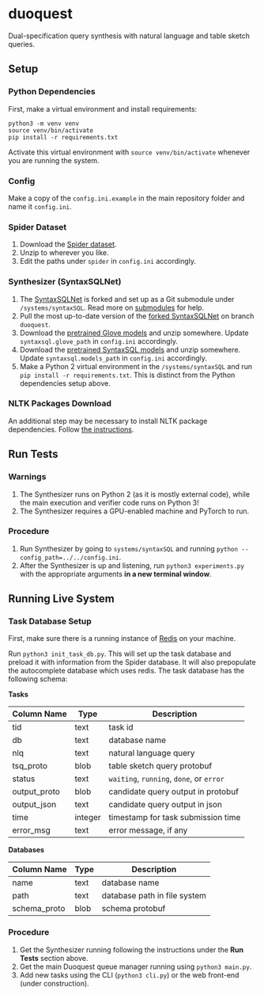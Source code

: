 # duoquest

Dual-specification query synthesis with natural language and table sketch
queries.

## Setup

### Python Dependencies

First, make a virtual environment and install requirements:
```
python3 -m venv venv
source venv/bin/activate
pip install -r requirements.txt
```
Activate this virtual environment with `source venv/bin/activate` whenever you
are running the system.

### Config

Make a copy of the `config.ini.example` in the main repository folder and name
it `config.ini`.

### Spider Dataset

1. Download the [Spider dataset](https://yale-lily.github.io/spider).
2. Unzip to wherever you like.
3. Edit the paths under `spider` in `config.ini` accordingly.

### Synthesizer (SyntaxSQLNet)

1. The [SyntaxSQLNet](https://github.com/taoyds/syntaxSQL) is forked and set up
as a Git submodule under `/systems/syntaxSQL`. Read more on [submodules](https://git-scm.com/book/en/v2/Git-Tools-Submodules) for help.
2. Pull the most up-to-date version of the [forked SyntaxSQLNet](https://github.com/chrisjbaik/syntaxSQL) on branch `duoquest`.
3. Download the [pretrained Glove models](https://nlp.stanford.edu/data/wordvecs/glove.42B.300d.zip) and unzip somewhere. Update `syntaxsql.glove_path` in `config.ini` accordingly.
4. Download the [pretrained SyntaxSQL models](https://drive.google.com/file/d/1FHEcceYuf__PLhtD5QzJvexM7SNGnoBu/view?usp=sharing) and unzip somewhere. Update `syntaxsql.models_path` in `config.ini` accordingly.
5. Make a Python 2 virtual environment in the `/systems/syntaxSQL` and run `pip install -r requirements.txt`. This is distinct from the Python dependencies setup above.

### NLTK Packages Download

An additional step may be necessary to install NLTK package dependencies. Follow [the instructions](https://www.nltk.org/data.html).

## Run Tests

### Warnings

1. The Synthesizer runs on Python 2 (as it is mostly external code), while the main execution and verifier code runs on Python 3!
2. The Synthesizer requires a GPU-enabled machine and PyTorch to run.

### Procedure

1. Run Synthesizer by going to `systems/syntaxSQL` and running `python --config_path=../../config.ini`.
2. After the Synthesizer is up and listening, run `python3 experiments.py` with the appropriate arguments **in a new terminal window**.

## Running Live System

### Task Database Setup

First, make sure there is a running instance of [Redis](https://redis.io) on your machine.

Run `python3 init_task_db.py`. This will set up the task database and preload it with information from the Spider database. It will also prepopulate the autocomplete database which uses redis. The task database has the following schema:

**Tasks**

| Column Name | Type | Description |
| ----------- | ---- | ----------- |
| tid | text | task id |
| db | text | database name |
| nlq | text | natural language query |
| tsq_proto | blob | table sketch query protobuf |
| status | text | `waiting`, `running`, `done`, or `error` |
| output_proto | blob | candidate query output in protobuf |
| output_json | text | candidate query output in json |
| time | integer | timestamp for task submission time |
| error_msg | text | error message, if any |

**Databases**

| Column Name | Type | Description |
| ----------- | ---- | ----------- |
| name | text | database name |
| path | text | database path in file system |
| schema_proto | blob | schema protobuf |

### Procedure

1. Get the Synthesizer running following the instructions under the **Run Tests** section above.
2. Get the main Duoquest queue manager running using `python3 main.py`.
2. Add new tasks using the CLI (`python3 cli.py`) or the web front-end (under construction).
